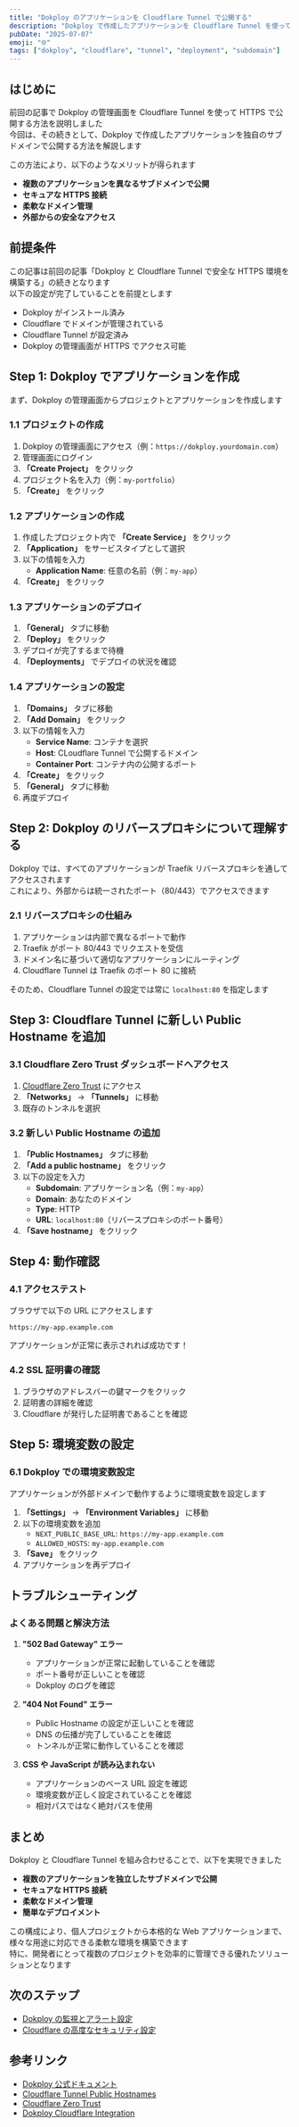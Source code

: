 ```yaml
---
title: "Dokploy のアプリケーションを Cloudflare Tunnel で公開する"
description: "Dokploy で作成したアプリケーションを Cloudflare Tunnel を使って独自のサブドメインで安全に公開する方法を詳しく解説します"
pubDate: "2025-07-07"
emoji: "🌐"
tags: ["dokploy", "cloudflare", "tunnel", "deployment", "subdomain"]
---
```


## はじめに

前回の記事で Dokploy の管理画面を Cloudflare Tunnel を使って HTTPS で公開する方法を説明しました  
今回は、その続きとして、Dokploy で作成したアプリケーションを独自のサブドメインで公開する方法を解説します

この方法により、以下のようなメリットが得られます

- **複数のアプリケーションを異なるサブドメインで公開**
- **セキュアな HTTPS 接続**
- **柔軟なドメイン管理**
- **外部からの安全なアクセス**

## 前提条件

この記事は前回の記事「Dokploy と Cloudflare Tunnel で安全な HTTPS 環境を構築する」の続きとなります  
以下の設定が完了していることを前提とします

- Dokploy がインストール済み
- Cloudflare でドメインが管理されている
- Cloudflare Tunnel が設定済み
- Dokploy の管理画面が HTTPS でアクセス可能

## Step 1: Dokploy でアプリケーションを作成

まず、Dokploy の管理画面からプロジェクトとアプリケーションを作成します

### 1.1 プロジェクトの作成

1. Dokploy の管理画面にアクセス（例：`https://dokploy.yourdomain.com`）
2. 管理画面にログイン
3. **「Create Project」** をクリック
4. プロジェクト名を入力（例：`my-portfolio`）
5. **「Create」** をクリック

### 1.2 アプリケーションの作成

1. 作成したプロジェクト内で **「Create Service」** をクリック
2. **「Application」** をサービスタイプとして選択
3. 以下の情報を入力
   - **Application Name**: 任意の名前（例：`my-app`）
4. **「Create」** をクリック

### 1.3 アプリケーションのデプロイ

1. **「General」** タブに移動
2. **「Deploy」** をクリック
3. デプロイが完了するまで待機
4. **「Deployments」** でデプロイの状況を確認

### 1.4 アプリケーションの設定

1. **「Domains」** タブに移動
2. **「Add Domain」** をクリック
3. 以下の情報を入力
   - **Service Name**: コンテナを選択
   - **Host**: CLoudflare Tunnel で公開するドメイン
   - **Container Port**: コンテナ内の公開するポート
4. **「Create」** をクリック
5. **「General」** タブに移動
6. 再度デプロイ

## Step 2: Dokploy のリバースプロキシについて理解する

Dokploy では、すべてのアプリケーションが Traefik リバースプロキシを通してアクセスされます  
これにより、外部からは統一されたポート（80/443）でアクセスできます

### 2.1 リバースプロキシの仕組み

1. アプリケーションは内部で異なるポートで動作
2. Traefik がポート 80/443 でリクエストを受信
3. ドメイン名に基づいて適切なアプリケーションにルーティング
4. Cloudflare Tunnel は Traefik のポート 80 に接続

そのため、Cloudflare Tunnel の設定では常に `localhost:80` を指定します

## Step 3: Cloudflare Tunnel に新しい Public Hostname を追加

### 3.1 Cloudflare Zero Trust ダッシュボードへアクセス

1. [Cloudflare Zero Trust](https://one.dash.cloudflare.com) にアクセス
2. **「Networks」** → **「Tunnels」** に移動
3. 既存のトンネルを選択

### 3.2 新しい Public Hostname の追加

1. **「Public Hostnames」** タブに移動
2. **「Add a public hostname」** をクリック
3. 以下の設定を入力
   - **Subdomain**: アプリケーション名（例：`my-app`）
   - **Domain**: あなたのドメイン
   - **Type**: HTTP
   - **URL**: `localhost:80`（リバースプロキシのポート番号）
4. **「Save hostname」** をクリック

## Step 4: 動作確認

### 4.1 アクセステスト

ブラウザで以下の URL にアクセスします

```
https://my-app.example.com
```

アプリケーションが正常に表示されれば成功です！

### 4.2 SSL 証明書の確認

1. ブラウザのアドレスバーの鍵マークをクリック
2. 証明書の詳細を確認
3. Cloudflare が発行した証明書であることを確認

## Step 5: 環境変数の設定

### 6.1 Dokploy での環境変数設定

アプリケーションが外部ドメインで動作するように環境変数を設定します

1. **「Settings」** → **「Environment Variables」** に移動
2. 以下の環境変数を追加
   - `NEXT_PUBLIC_BASE_URL`: `https://my-app.example.com`
   - `ALLOWED_HOSTS`: `my-app.example.com`
3. **「Save」** をクリック
4. アプリケーションを再デプロイ

## トラブルシューティング

### よくある問題と解決方法

1. **"502 Bad Gateway" エラー**

   - アプリケーションが正常に起動していることを確認
   - ポート番号が正しいことを確認
   - Dokploy のログを確認

2. **"404 Not Found" エラー**

   - Public Hostname の設定が正しいことを確認
   - DNS の伝播が完了していることを確認
   - トンネルが正常に動作していることを確認

3. **CSS や JavaScript が読み込まれない**

   - アプリケーションのベース URL 設定を確認
   - 環境変数が正しく設定されていることを確認
   - 相対パスではなく絶対パスを使用

## まとめ

Dokploy と Cloudflare Tunnel を組み合わせることで、以下を実現できました

- **複数のアプリケーションを独立したサブドメインで公開**
- **セキュアな HTTPS 接続**
- **柔軟なドメイン管理**
- **簡単なデプロイメント**

この構成により、個人プロジェクトから本格的な Web アプリケーションまで、様々な用途に対応できる柔軟な環境を構築できます  
特に、開発者にとって複数のプロジェクトを効率的に管理できる優れたソリューションとなります

## 次のステップ

- [Dokploy の監視とアラート設定](https://docs.dokploy.com/docs/core)
- [Cloudflare の高度なセキュリティ設定](https://developers.cloudflare.com/cloudflare-one/connections/connect-apps/routing-to-tunnel)

## 参考リンク

- [Dokploy 公式ドキュメント](https://docs.dokploy.com/)
- [Cloudflare Tunnel Public Hostnames](https://developers.cloudflare.com/cloudflare-one/connections/connect-apps/routing-to-tunnel)
- [Cloudflare Zero Trust](https://www.cloudflare.com/ja-jp/zero-trust/)
- [Dokploy Cloudflare Integration](https://docs.dokploy.com/docs/core/domains/cloudflare)
